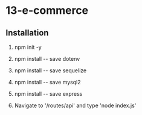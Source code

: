 # 13-e-commerce

## Installation
1. npm init -y
2. npm install -- save dotenv
3. npm install -- save sequelize
4. npm install -- save mysql2
5. npm install -- save express


5. Navigate to '/routes/api' and type 'node index.js'
